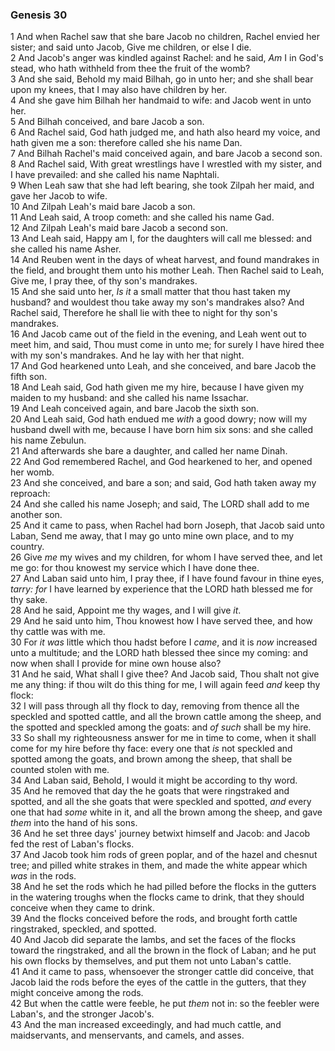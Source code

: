 ### Genesis 30

1 And when Rachel saw that she bare Jacob no children, Rachel envied her sister; and said unto Jacob, Give me children, or else I die.  
2 And Jacob's anger was kindled against Rachel: and he said, *Am* I in God's stead, who hath withheld from thee the fruit of the womb?  
3 And she said, Behold my maid Bilhah, go in unto her; and she shall bear upon my knees, that I may also have children by her.  
4 And she gave him Bilhah her handmaid to wife: and Jacob went in unto her.  
5 And Bilhah conceived, and bare Jacob a son.  
6 And Rachel said, God hath judged me, and hath also heard my voice, and hath given me a son: therefore called she his name Dan.  
7 And Bilhah Rachel's maid conceived again, and bare Jacob a second son.  
8 And Rachel said, With great wrestlings have I wrestled with my sister, and I have prevailed: and she called his name Naphtali.  
9 When Leah saw that she had left bearing, she took Zilpah her maid, and gave her Jacob to wife.  
10 And Zilpah Leah's maid bare Jacob a son.  
11 And Leah said, A troop cometh: and she called his name Gad.  
12 And Zilpah Leah's maid bare Jacob a second son.  
13 And Leah said, Happy am I, for the daughters will call me blessed: and she called his name Asher.  
14 And Reuben went in the days of wheat harvest, and found mandrakes in the field, and brought them unto his mother Leah. Then Rachel said to Leah, Give me, I pray thee, of thy son's mandrakes.  
15 And she said unto her, *Is it* a small matter that thou hast taken my husband? and wouldest thou take away my son's mandrakes also? And Rachel said, Therefore he shall lie with thee to night for thy son's mandrakes.  
16 And Jacob came out of the field in the evening, and Leah went out to meet him, and said, Thou must come in unto me; for surely I have hired thee with my son's mandrakes. And he lay with her that night.  
17 And God hearkened unto Leah, and she conceived, and bare Jacob the fifth son.  
18 And Leah said, God hath given me my hire, because I have given my maiden to my husband: and she called his name Issachar.  
19 And Leah conceived again, and bare Jacob the sixth son.  
20 And Leah said, God hath endued me *with* a good dowry; now will my husband dwell with me, because I have born him six sons: and she called his name Zebulun.  
21 And afterwards she bare a daughter, and called her name Dinah.  
22 And God remembered Rachel, and God hearkened to her, and opened her womb.  
23 And she conceived, and bare a son; and said, God hath taken away my reproach:  
24 And she called his name Joseph; and said, The LORD shall add to me another son.  
25 And it came to pass, when Rachel had born Joseph, that Jacob said unto Laban, Send me away, that I may go unto mine own place, and to my country.  
26 Give *me* my wives and my children, for whom I have served thee, and let me go: for thou knowest my service which I have done thee.  
27 And Laban said unto him, I pray thee, if I have found favour in thine eyes, *tarry: for* I have learned by experience that the LORD hath blessed me for thy sake.  
28 And he said, Appoint me thy wages, and I will give *it*.  
29 And he said unto him, Thou knowest how I have served thee, and how thy cattle was with me.  
30 For *it was* little which thou hadst before I *came*, and it is *now* increased unto a multitude; and the LORD hath blessed thee since my coming: and now when shall I provide for mine own house also?  
31 And he said, What shall I give thee? And Jacob said, Thou shalt not give me any thing: if thou wilt do this thing for me, I will again feed *and* keep thy flock:  
32 I will pass through all thy flock to day, removing from thence all the speckled and spotted cattle, and all the brown cattle among the sheep, and the spotted and speckled among the goats: and *of such* shall be my hire.  
33 So shall my righteousness answer for me in time to come, when it shall come for my hire before thy face: every one that *is* not speckled and spotted among the goats, and brown among the sheep, that shall be counted stolen with me.  
34 And Laban said, Behold, I would it might be according to thy word.  
35 And he removed that day the he goats that were ringstraked and spotted, and all the she goats that were speckled and spotted, *and* every one that had *some* white in it, and all the brown among the sheep, and gave *them* into the hand of his sons.  
36 And he set three days' journey betwixt himself and Jacob: and Jacob fed the rest of Laban's flocks.  
37 And Jacob took him rods of green poplar, and of the hazel and chesnut tree; and pilled white strakes in them, and made the white appear which *was* in the rods.  
38 And he set the rods which he had pilled before the flocks in the gutters in the watering troughs when the flocks came to drink, that they should conceive when they came to drink.  
39 And the flocks conceived before the rods, and brought forth cattle ringstraked, speckled, and spotted.  
40 And Jacob did separate the lambs, and set the faces of the flocks toward the ringstraked, and all the brown in the flock of Laban; and he put his own flocks by themselves, and put them not unto Laban's cattle.  
41 And it came to pass, whensoever the stronger cattle did conceive, that Jacob laid the rods before the eyes of the cattle in the gutters, that they might conceive among the rods.  
42 But when the cattle were feeble, he put *them* not in: so the feebler were Laban's, and the stronger Jacob's.  
43 And the man increased exceedingly, and had much cattle, and maidservants, and menservants, and camels, and asses.  
